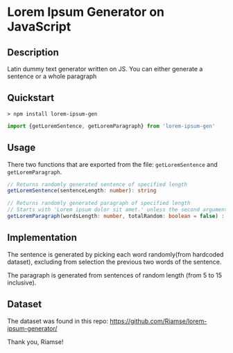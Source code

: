 # Lorem Ipsum Generator on JavaScript

## Description

Latin dummy text generator written on JS. You can either generate a sentence or a whole paragraph

## Quickstart

```
> npm install lorem-ipsum-gen
```

```js
import {getLoremSentence, getLoremParagraph} from 'lorem-ipsum-gen'
```

## Usage

There two functions that are exported from the file: `getLoremSentence` and `getLoremParagraph`.

```ts
// Returns randomly generated sentence of specified length
getLoremSentence(sentenceLength: number): string

// Returns randomly generated paragraph of specified length
// Starts with 'Lorem ipsum dolor sit amet.' unless the second argument is set to true
getLoremParagraph(wordsLength: number, totalRandom: boolean = false) : string
```

## Implementation

The sentence is generated by picking each word randomly(from hardcoded dataset), excluding from selection the previous two words of the sentence.

The paragraph is generated from sentences of random length (from 5 to 15 inclusive).

## Dataset

The dataset was found in this repo: https://github.com/Riamse/lorem-ipsum-generator/

Thank you, Riamse!